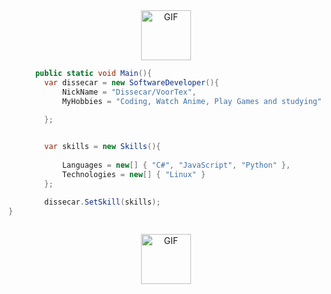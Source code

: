 <div align="center">
<img hight="80" width="80" alt="GIF" align="center" src="https://github.com/evitar/evitar/blob/main/assets/cute.gif">
 
</div>


```csharp
      public static void Main(){
        var dissecar = new SoftwareDeveloper(){
            NickName = "Dissecar/VoorTex",
            MyHobbies = "Coding, Watch Anime, Play Games and studying"

        };
       

        var skills = new Skills(){
        
            Languages = new[] { "C#", "JavaScript", "Python" },
            Technologies = new[] { "Linux" }
        };

        dissecar.SetSkill(skills);
}
    
```

<div align="center">
<img hight="80" width="80" alt="GIF" align="center" src="https://github.com/evitar/evitar/blob/main/assets/cute2">
 
</div>



